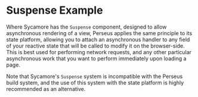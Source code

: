 # Suspense Example

Where Sycamore has the `Suspense` component, designed to allow asynchronous rendering of a view, Perseus applies the same principle to its state platform, allowing you to attach an asynchronous handler to any field of your reactive state that will be called to modify it on the browser-side. This is best used for performing network requests, and any other particular asynchronous work that you want to perform immediately upon loading a page.

Note that Sycamore's `Suspense` system is incompatible with the Perseus build system, and the use of this system with the state platform is highly recommended as an alternative.
